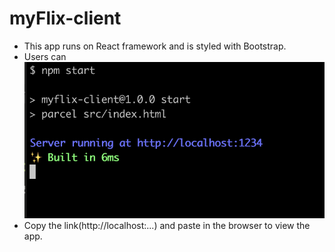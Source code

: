 # myFlix-client

- This app runs on React framework and is styled with Bootstrap.
- Users can
  ![](readmeImages/img1.png)
- Copy the link(http://localhost:...) and paste in the browser to view the app.
